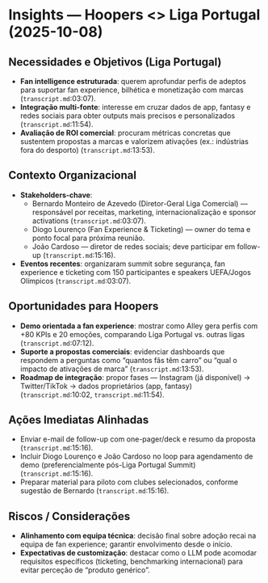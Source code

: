 # Insights — Hoopers <> Liga Portugal (2025-10-08)

## Necessidades e Objetivos (Liga Portugal)
- **Fan intelligence estruturada**: querem aprofundar perfis de adeptos para suportar fan experience, bilhética e monetização com marcas (`transcript.md`:03:07).
- **Integração multi-fonte**: interesse em cruzar dados de app, fantasy e redes sociais para obter outputs mais precisos e personalizados (`transcript.md`:11:54).
- **Avaliação de ROI comercial**: procuram métricas concretas que sustentem propostas a marcas e valorizem ativações (ex.: indústrias fora do desporto) (`transcript.md`:13:53).

## Contexto Organizacional
- **Stakeholders-chave**:  
  - Bernardo Monteiro de Azevedo (Diretor-Geral Liga Comercial) — responsável por receitas, marketing, internacionalização e sponsor activations (`transcript.md`:03:07).  
  - Diogo Lourenço (Fan Experience & Ticketing) — owner do tema e ponto focal para próxima reunião.  
  - João Cardoso — diretor de redes sociais; deve participar em follow-up (`transcript.md`:15:16).
- **Eventos recentes**: organizaram summit sobre segurança, fan experience e ticketing com 150 participantes e speakers UEFA/Jogos Olímpicos (`transcript.md`:03:07).

## Oportunidades para Hoopers
- **Demo orientada a fan experience**: mostrar como Alley gera perfis com +80 KPIs e 20 emoções, comparando Liga Portugal vs. outras ligas (`transcript.md`:07:12).
- **Suporte a propostas comerciais**: evidenciar dashboards que respondem a perguntas como “quantos fãs têm carro” ou “qual o impacto de ativações de marca” (`transcript.md`:13:53).
- **Roadmap de integração**: propor fases — Instagram (já disponível) → Twitter/TikTok → dados proprietários (app, fantasy) (`transcript.md`:10:02, `transcript.md`:11:54).

## Ações Imediatas Alinhadas
- Enviar e-mail de follow-up com one-pager/deck e resumo da proposta (`transcript.md`:15:16).
- Incluir Diogo Lourenço e João Cardoso no loop para agendamento de demo (preferencialmente pós-Liga Portugal Summit) (`transcript.md`:15:16).
- Preparar material para piloto com clubes selecionados, conforme sugestão de Bernardo (`transcript.md`:15:16).

## Riscos / Considerações
- **Alinhamento com equipa técnica**: decisão final sobre adoção recai na equipa de fan experience; garantir envolvimento desde o início.
- **Expectativas de customização**: destacar como o LLM pode acomodar requisitos específicos (ticketing, benchmarking internacional) para evitar perceção de “produto genérico”.
